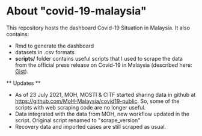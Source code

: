 # About "covid-19-malaysia"
This repository hosts the dashboard Covid-19 Situation in Malaysia. It also contains:

- Rmd to generate the dashboard
- datasets in .csv formats
- **scripts/** folder contains useful scripts that I used to scrape the data from the official press release on Covid-19 in Malaysia (described here: [Gist](https://gist.github.com/wnarifin/a608e60b6d35fdb369ee8133b30d36ab)).

** Updates **
- As of 23 July 2021, MOH, MOSTI & CITF started sharing data in github at https://github.com/MoH-Malaysia/covid19-public. So, some of the scripts with web scraping code are no longer useful.
- Data integrated with the data from MOH, new workflow updated in the script. Original script renamed to "scrape_version"
- Recovery data and imported cases are still scraped as usual.
